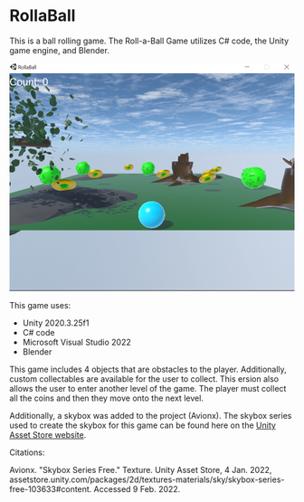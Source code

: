 # RollaBall
This is a ball rolling game.
The Roll-a-Ball Game utilizes C# code, the Unity game engine, and Blender.


<img src="Screenshots/Assignment 4 Part 1.png" alt="Group Game Part 1"/>


This game uses:
* Unity 2020.3.25f1
* C# code
* Microsoft Visual Studio 2022
* Blender 


This game includes 4 objects that are obstacles to the player.
Additionally, custom collectables are available for the user to collect.
This ersion also allows the user to enter another level of the game.
The player must collect all the coins and then they move onto the next level.

Additionally, a skybox was added to the project (Avionx).
The skybox series used to create the skybox for this game can be found here on the
<a href="https://assetstore.unity.com/packages/2d/textures-materials/sky/skybox-series-free-103633#content">Unity Asset Store website</a>.

Citations:

Avionx. "Skybox Series Free." Texture. Unity Asset Store, 4 Jan. 2022, assetstore.unity.com/packages/2d/textures-materials/sky/skybox-series-free-103633#content. Accessed 9 Feb. 2022.
